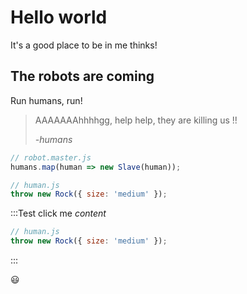 # Hello world

It's a good place to be in me thinks!

## The robots are coming

Run humans, run!

> AAAAAAAhhhhgg, help help, they are killing us !!
>
> _-humans_

```js
// robot.master.js
humans.map(human => new Slave(human));
```

```js
// human.js
throw new Rock({ size: 'medium' });
```

:::Test click me _content_

```js
// human.js
throw new Rock({ size: 'medium' });
```

:::

😃
